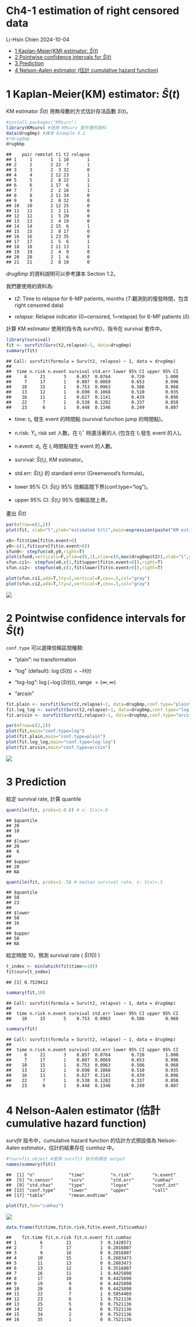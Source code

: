 Ch4-1 estimation of right censored data
================
Li-Hsin Chien
2024-10-04

- [1 Kaplan-Meier(KM) estimator:
  $\hat{S}(t)$](#1-kaplan-meierkm-estimator-hatst)
- [2 Pointwise confidence intervals for
  $\hat{S}(t)$](#2-pointwise-confidence-intervals-for-hatst)
- [3 Prediction](#3-prediction)
- [4 Nelson-Aalen estimator (估計 cumulative hazard
  function)](#4-nelson-aalen-estimator-估計-cumulative-hazard-function)

# 1 Kaplan-Meier(KM) estimator: $\hat{S}(t)$

KM estimator $\hat{S}(t)$ 用無母數的方式估計存活函數 $S(t)$。

``` r
#install.packages("KMsurv")
library(KMsurv) #使用 KMsurv 套件裡的資料
data(drug6mp) #課本 Example 4.1
#?drug6mp
drug6mp
```

    ##    pair remstat t1 t2 relapse
    ## 1     1       1  1 10       1
    ## 2     2       2 22  7       1
    ## 3     3       2  3 32       0
    ## 4     4       2 12 23       1
    ## 5     5       2  8 22       1
    ## 6     6       1 17  6       1
    ## 7     7       2  2 16       1
    ## 8     8       2 11 34       0
    ## 9     9       2  8 32       0
    ## 10   10       2 12 25       0
    ## 11   11       2  2 11       0
    ## 12   12       1  5 20       0
    ## 13   13       2  4 19       0
    ## 14   14       2 15  6       1
    ## 15   15       2  8 17       0
    ## 16   16       1 23 35       0
    ## 17   17       1  5  6       1
    ## 18   18       2 11 13       1
    ## 19   19       2  4  9       0
    ## 20   20       2  1  6       0
    ## 21   21       2  8 10       0

*drug6mp* 的資料說明可以參考課本 Section 1.2。

我們要使用的資料為:

- *t2*: Time to relapse for 6-MP patients, months
  ($T$:觀測到的復發時間，包含 right censored data)

- *relapse*: Relapse indicator (0=censored, 1=relapse) for 6-MP patients
  ($\delta$)

計算 KM estimator 使用的指令為 survfit()，指令在 survival 套件中。

``` r
library(survival)
fit <- survfit(Surv(t2,relapse)~1, data=drug6mp)
summary(fit)
```

    ## Call: survfit(formula = Surv(t2, relapse) ~ 1, data = drug6mp)
    ## 
    ##  time n.risk n.event survival std.err lower 95% CI upper 95% CI
    ##     6     21       3    0.857  0.0764        0.720        1.000
    ##     7     17       1    0.807  0.0869        0.653        0.996
    ##    10     15       1    0.753  0.0963        0.586        0.968
    ##    13     12       1    0.690  0.1068        0.510        0.935
    ##    16     11       1    0.627  0.1141        0.439        0.896
    ##    22      7       1    0.538  0.1282        0.337        0.858
    ##    23      6       1    0.448  0.1346        0.249        0.807

- time: $t_i$, 發生 event 的時間點 (survival function jump 的時間點)。

- n.risk: $Y_i$, risk set 人數。在 $t_i^-$ 時還活著的人 (包含在 $t_i$
  發生 event 的人)。

- n.event: $d_i$, 在 $t_i$ 時間點發生 event 的人數。

- survival: $\hat{S}(t_i)$, KM estimator。

- std.err: $\hat{S}(t_i)$ 的 standard error (Greenwood’s formula)。

- lower 95% CI: $\hat{S}(t_i)$ 95% 信賴區間下界(conf.type=“log”)。

- upper 95% CI: $\hat{S}(t_i)$ 95% 信賴區間上界。

畫出 $\hat{S}(t)$

``` r
par(mfrow=c(1,2))
plot(fit, xlab="t",ylab="estimated S(t)",main=expression(paste("KM estimator: ",hat(S)(t))))

x0<-fit$time[fit$n.event>0]
y0<-c(1,fit$surv[fit$n.event>0])
sfun0<- stepfun(x0,y0,right=T)
plot(sfun0,verticals=F,ylim=c(0,1),xlim=c(0,max(drug6mp$t2)),xlab="t",ylab="estimated S(t)",main=expression(paste("KM estimator: ",hat(S)(t))))
sfun.ci1<- stepfun(x0,c(1,fit$upper[fit$n.event>0]),right=T)
sfun.ci2<- stepfun(x0,c(1,fit$lower[fit$n.event>0]),right=T)

plot(sfun.ci1,add=T,lty=2,vertical=F,cex=.5,col="gray")
plot(sfun.ci2,add=T,lty=2,vertical=F,cex=.5,col="gray")
```

![](ch4-2_KM_files/figure-gfm/unnamed-chunk-3-1.png)<!-- -->

# 2 Pointwise confidence intervals for $\hat{S}(t)$

`conf.type` 可以選擇信賴區間種類:

- “plain”: no transformation

- “log” (default): $\log(S(t))=-H(t)$

- “log-log”: $\log (-\log (S(t)))$, range $=(\infty,\infty)$

- “arcsin”

``` r
fit.plain <- survfit(Surv(t2,relapse)~1, data=drug6mp,conf.type="plain")
fit.log_log <- survfit(Surv(t2,relapse)~1, data=drug6mp,conf.type="log-log")
fit.arcsin <- survfit(Surv(t2,relapse)~1, data=drug6mp,conf.type="arcsin")

par(mfrow=c(2,2))
plot(fit,main="conf.type=log")
plot(fit.plain,main="conf.type=plain")
plot(fit.log_log,main="conf.type=log-log")
plot(fit.arcsin,main="conf.type=arcsin")
```

![](ch4-2_KM_files/figure-gfm/unnamed-chunk-4-1.png)<!-- -->

# 3 Prediction

給定 survival rate, 計算 quantile

``` r
quantile(fit, probs=1-0.8) # x: S(x)=.8
```

    ## $quantile
    ## 20 
    ## 10 
    ## 
    ## $lower
    ## 20 
    ##  6 
    ## 
    ## $upper
    ## 20 
    ## NA

``` r
quantile(fit, probs=1-.5) # median survival rate, x: S(x)=.5
```

    ## $quantile
    ## 50 
    ## 23 
    ## 
    ## $lower
    ## 50 
    ## 16 
    ## 
    ## $upper
    ## 50 
    ## NA

給定時間 10，預測 survival rate ( $\hat{S}(10)$ )

``` r
t_index <- min(which(fit$time>=10))
fit$surv[t_index]
```

    ## [1] 0.7529412

``` r
summary(fit,10)
```

    ## Call: survfit(formula = Surv(t2, relapse) ~ 1, data = drug6mp)
    ## 
    ##  time n.risk n.event survival std.err lower 95% CI upper 95% CI
    ##    10     15       5    0.753  0.0963        0.586        0.968

``` r
summary(fit)
```

    ## Call: survfit(formula = Surv(t2, relapse) ~ 1, data = drug6mp)
    ## 
    ##  time n.risk n.event survival std.err lower 95% CI upper 95% CI
    ##     6     21       3    0.857  0.0764        0.720        1.000
    ##     7     17       1    0.807  0.0869        0.653        0.996
    ##    10     15       1    0.753  0.0963        0.586        0.968
    ##    13     12       1    0.690  0.1068        0.510        0.935
    ##    16     11       1    0.627  0.1141        0.439        0.896
    ##    22      7       1    0.538  0.1282        0.337        0.858
    ##    23      6       1    0.448  0.1346        0.249        0.807

# 4 Nelson-Aalen estimator (估計 cumulative hazard function)

*survfit* 指令中，cumulative hazard function 的估計方式預設值為
Nelson-Aalen estimator，估計的結果存在 *cumhaz* 中。

``` r
#?survfit.object #查詢 survfit 指令有哪些 output
names(summary(fit))
```

    ##  [1] "n"             "time"          "n.risk"        "n.event"      
    ##  [5] "n.censor"      "surv"          "std.err"       "cumhaz"       
    ##  [9] "std.chaz"      "type"          "logse"         "conf.int"     
    ## [13] "conf.type"     "lower"         "upper"         "call"         
    ## [17] "table"         "rmean.endtime"

``` r
plot(fit,fun="cumhaz")
```

![](ch4-2_KM_files/figure-gfm/unnamed-chunk-8-1.png)<!-- -->

``` r
data.frame(fit$time,fit$n.risk,fit$n.event,fit$cumhaz)
```

    ##    fit.time fit.n.risk fit.n.event fit.cumhaz
    ## 1         6         21           3  0.1428571
    ## 2         7         17           1  0.2016807
    ## 3         9         16           0  0.2016807
    ## 4        10         15           1  0.2683473
    ## 5        11         13           0  0.2683473
    ## 6        13         12           1  0.3516807
    ## 7        16         11           1  0.4425898
    ## 8        17         10           0  0.4425898
    ## 9        19          9           0  0.4425898
    ## 10       20          8           0  0.4425898
    ## 11       22          7           1  0.5854469
    ## 12       23          6           1  0.7521136
    ## 13       25          5           0  0.7521136
    ## 14       32          4           0  0.7521136
    ## 15       34          2           0  0.7521136
    ## 16       35          1           0  0.7521136
